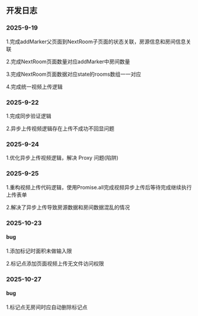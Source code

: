 ## 开发日志

### 2025-9-19

1.完成addMarker父页面到NextRoom子页面的状态关联，房源信息和房间信息关联

2.完成NextRoom页面数量对应addMarker中房间数量

3.完成NextRoom页面数据对应state的rooms数组一一对应

4.完成统一视频上传逻辑

### 2025-9-22
1.完成同步验证逻辑

2.异步上传视频逻辑存在上传不成功不回显问题

### 2025-9-24
1.优化异步上传视频逻辑，解决 Proxy 问题(陷阱)



### 2025-9-25

1.重构视频上传代码逻辑，使用Promise.all完成视频异步上传后等待完成继续执行上传表单

2.解决了异步上传导致房源数据和房间数据混乱的情况

### 2025-10-23
#### bug
1.添加标记时面积未做输入限

2.标记点添加页面视频上传无文件访问权限

### 2025-10-27
#### bug
1.标记点无房间时应自动删除标记点
